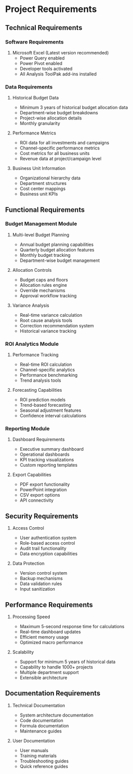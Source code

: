 # Project Requirements

## Technical Requirements

### Software Requirements
1. Microsoft Excel (Latest version recommended)
   - Power Query enabled
   - Power Pivot enabled
   - Developer tools activated
   - All Analysis ToolPak add-ins installed

### Data Requirements
1. Historical Budget Data
   - Minimum 3 years of historical budget allocation data
   - Department-wise budget breakdowns
   - Project-wise allocation details
   - Monthly granularity

2. Performance Metrics
   - ROI data for all investments and campaigns
   - Channel-specific performance metrics
   - Cost metrics for all business units
   - Revenue data at project/campaign level

3. Business Unit Information
   - Organizational hierarchy data
   - Department structures
   - Cost center mappings
   - Business unit KPIs

## Functional Requirements

### Budget Management Module
1. Multi-level Budget Planning
   - Annual budget planning capabilities
   - Quarterly budget allocation features
   - Monthly budget tracking
   - Department-wise budget management

2. Allocation Controls
   - Budget caps and floors
   - Allocation rules engine
   - Override mechanisms
   - Approval workflow tracking

3. Variance Analysis
   - Real-time variance calculation
   - Root cause analysis tools
   - Correction recommendation system
   - Historical variance tracking

### ROI Analytics Module
1. Performance Tracking
   - Real-time ROI calculation
   - Channel-specific analytics
   - Performance benchmarking
   - Trend analysis tools

2. Forecasting Capabilities
   - ROI prediction models
   - Trend-based forecasting
   - Seasonal adjustment features
   - Confidence interval calculations

### Reporting Module
1. Dashboard Requirements
   - Executive summary dashboard
   - Operational dashboards
   - KPI tracking visualizations
   - Custom reporting templates

2. Export Capabilities
   - PDF export functionality
   - PowerPoint integration
   - CSV export options
   - API connectivity

## Security Requirements
1. Access Control
   - User authentication system
   - Role-based access control
   - Audit trail functionality
   - Data encryption capabilities

2. Data Protection
   - Version control system
   - Backup mechanisms
   - Data validation rules
   - Input sanitization

## Performance Requirements
1. Processing Speed
   - Maximum 5-second response time for calculations
   - Real-time dashboard updates
   - Efficient memory usage
   - Optimized macro performance

2. Scalability
   - Support for minimum 5 years of historical data
   - Capability to handle 1000+ projects
   - Multiple department support
   - Extensible architecture

## Documentation Requirements
1. Technical Documentation
   - System architecture documentation
   - Code documentation
   - Formula documentation
   - Maintenance guides

2. User Documentation
   - User manuals
   - Training materials
   - Troubleshooting guides
   - Quick reference guides